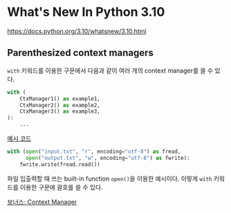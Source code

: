 # What's New In Python 3.10

https://docs.python.org/3.10/whatsnew/3.10.html

## Parenthesized context managers

`with` 키워드를 이용한 구문에서 다음과 같이 여러 개의 context manager를 쓸 수 있다.

```python
with (
    CtxManager1() as example1,
    CtxManager2() as example2,
    CtxManager3() as example3,
):
    ...
```

[예시 코드](parenthesized_context_managers.py)
```python
with (open("input.txt", "r", encoding="utf-8") as fread,
      open("output.txt", "w", encoding="utf-8") as fwrite):
    fwrite.write(fread.read())
```

파일 입출력할 때 쓰는 built-in function `open()`을 이용한 예시이다.
이렇게 `with` 키워드를 이용한 구문에 괄호를 쓸 수 있다.

[보너스: Context Manager](/bonus/context_manager.md)
